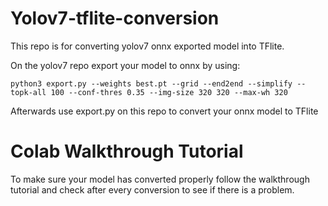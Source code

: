 # Yolov7-tflite-conversion


This repo is for converting yolov7 onnx exported model into TFlite.

On the yolov7 repo export your model to onnx by using:

``` shell
python3 export.py --weights best.pt --grid --end2end --simplify --topk-all 100 --conf-thres 0.35 --img-size 320 320 --max-wh 320
```

Afterwards use export.py on this repo to convert your onnx model to TFlite

# Colab Walkthrough Tutorial

To make sure your model has converted properly follow the walkthrough tutorial and check after every conversion to see if there is a problem.

